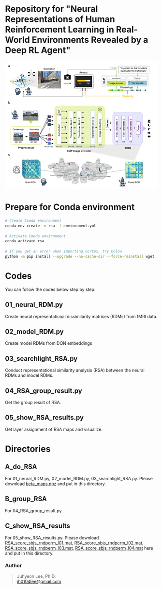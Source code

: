 # Repository for "Neural Representations of Human Reinforcement Learning in Real-World Environments Revealed by a Deep RL Agent"
![fig](https://github.com/JuhyeonHailey/Photographer_DQN_RSA/blob/main/PhotographerRL.png?raw=true)

# Prepare for Conda environment

```bash
# Create Conda environment
conda env create -n rsa -f environment.yml

# Activate Conda environment
conda activate rsa 

# If you get an error when importing cortex, try below
python -m pip install --upgrade --no-cache-dir --force-reinstall wget
```
# Codes
You can follow the codes below step by step.

## 01_neural_RDM.py
Create neural representational dissimilarity matrices (RDMs) from fMRI data.

## 02_model_RDM.py
Create model RDMs from DQN embeddings

## 03_searchlight_RSA.py
Conduct representational similarity analysis (RSA) between the neural RDMs and model RDMs. 

## 04_RSA_group_result.py
Get the group result of RSA.

## 05_show_RSA_results.py
Get layer assignment of RSA maps and visualize. 

# Directories
## A_do_RSA
For 01_neural_RDM.py, 02_model_RDM.py, 03_searchlight_RSA.py.
Please download [beta_maps.npz](http://bspl.korea.ac.kr/Research_data/PhotographerRL/beta_maps.npz) and put in this directory.

## B_group_RSA
For 04_RSA_group_result.py.

## C_show_RSA_results
For 05_show_RSA_results.py.
Please download [RSA_score_sbjs_rndperm_l01.mat](http://bspl.korea.ac.kr/Research_data/PhotographerRL/RSA_score_sbjs_rndperm_l01.mat), [RSA_score_sbjs_rndperm_l02.mat](http://bspl.korea.ac.kr/Research_data/PhotographerRL/RSA_score_sbjs_rndperm_l02.mat), [RSA_score_sbjs_rndperm_l03.mat](http://bspl.korea.ac.kr/Research_data/PhotographerRL/RSA_score_sbjs_rndperm_l03.mat), [RSA_score_sbjs_rndperm_l04.mat](http://bspl.korea.ac.kr/Research_data/PhotographerRL/RSA_score_sbjs_rndperm_l04.mat) here and put in this directory.

### Author
>Juhyeon Lee, Ph.D. \
>jh0104lee@gmail.com 
